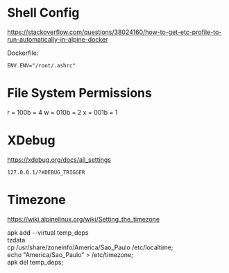 # Shell Config

https://stackoverflow.com/questions/38024160/how-to-get-etc-profile-to-run-automatically-in-alpine-docker

Dockerfile:
```
ENV ENV="/root/.ashrc"
```

# File System Permissions
r = 100b = 4
w = 010b = 2
x = 001b = 1


# XDebug
https://xdebug.org/docs/all_settings

```
127.0.0.1/?XDEBUG_TRIGGER
```




# Timezone
https://wiki.alpinelinux.org/wiki/Setting_the_timezone


apk add --virtual temp_deps \
        tzdata \
cp /usr/share/zoneinfo/America/Sao_Paulo /etc/localtime; \
echo "America/Sao_Paulo" > /etc/timezone; \
apk del temp_deps;
